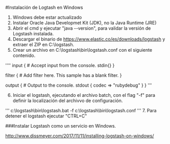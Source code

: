 #Instalación de Logtash en Windows

1. Windows debe estar actualizado
2. Instalar Oracle Java Developmet Kit (JDK), no la Java Runtime (JRE)
3. Abrir el cmd y ejecutar "java --version", para validar la versión de Logstash instalada.
4. Descargar el binario de https://www.elastic.co/es/downloads/logstash y extraer el ZIP en C:\logstash\.
5. Crear un archivo en C:\logstash\bin\logstash.conf con el siguiente contenido.

''''
input {
    # Accept input from the console.
    stdin{}
}

filter {
    # Add filter here. This sample has a blank filter.
}

output {
    # Output to the console.
    stdout {
            codec => "rubydebug"
    }
}
'''

6. Iniciar el logstash, ejecutando el archivo batch, con el flag "-f" para definir la localización del archivvo de configuración.

'''
c:\logstash\bin\logstash.bat -f c:\logstash\bin\logstash.conf
'''
7. Para detener el logstash ejecutar "CTRL+C"

###Instalar Logstash como un servicio en Windows.

http://www.dissmeyer.com/2017/11/11/installing-logstash-on-windows/
